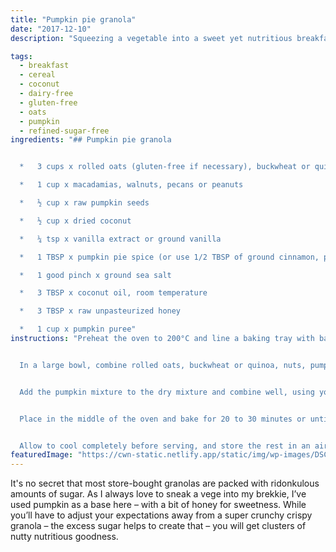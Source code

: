 ```yaml
---
title: "Pumpkin pie granola"
date: "2017-12-10"
description: "Squeezing a vegetable into a sweet yet nutritious breakfast can be as easy as (pumpkin) pie."

tags: 
  - breakfast
  - cereal
  - coconut
  - dairy-free
  - gluten-free
  - oats
  - pumpkin
  - refined-sugar-free
ingredients: "## Pumpkin pie granola


  *   3 cups x rolled oats (gluten-free if necessary), buckwheat or quinoa

  *   1 cup x macadamias, walnuts, pecans or peanuts

  *   ½ cup x raw pumpkin seeds

  *   ½ cup x dried coconut

  *   ¼ tsp x vanilla extract or ground vanilla

  *   1 TBSP x pumpkin pie spice (or use 1/2 TBSP of ground cinnamon, plus 1/4 TBSP of both ginger and nutmeg)

  *   1 good pinch x ground sea salt

  *   3 TBSP x coconut oil, room temperature

  *   3 TBSP x raw unpasteurized honey

  *   1 cup x pumpkin puree"
instructions: "Preheat the oven to 200°C and line a baking tray with baking paper.


  In a large bowl, combine rolled oats, buckwheat or quinoa, nuts, pumpkin seeds, coconut, vanilla (if using dry ground), spices and salt. In a separate bowl add coconut oil, honey, vanilla (if using extract) and pumpkin puree. Mash until completely smooth (or use a blender).


  Add the pumpkin mixture to the dry mixture and combine well, using your hands, for about a minute, so all is well-coated and clumpy. Turn out and spread the granola in an even layer on the baking tray.


  Place in the middle of the oven and bake for 20 to 30 minutes or until the granola browns and crisps up, checking every 10 minutes and turning the granola over with a wooden spoon.


  Allow to cool completely before serving, and store the rest in an airtight container. Serve with full-fat yoghurt or your favourite non-dairy alternative."
featuredImage: "https://cwn-static.netlify.app/static/img/wp-images/DSC_0159-2.jpg"
---
```


It's no secret that most store-bought granolas are packed with ridonkulous amounts of sugar. As I always love to sneak a vege into my brekkie, I’ve used pumpkin as a base here – with a bit of honey for sweetness. While you’ll have to adjust your expectations away from a super crunchy crispy granola – the excess sugar helps to create that – you will get clusters of nutty nutritious goodness.
